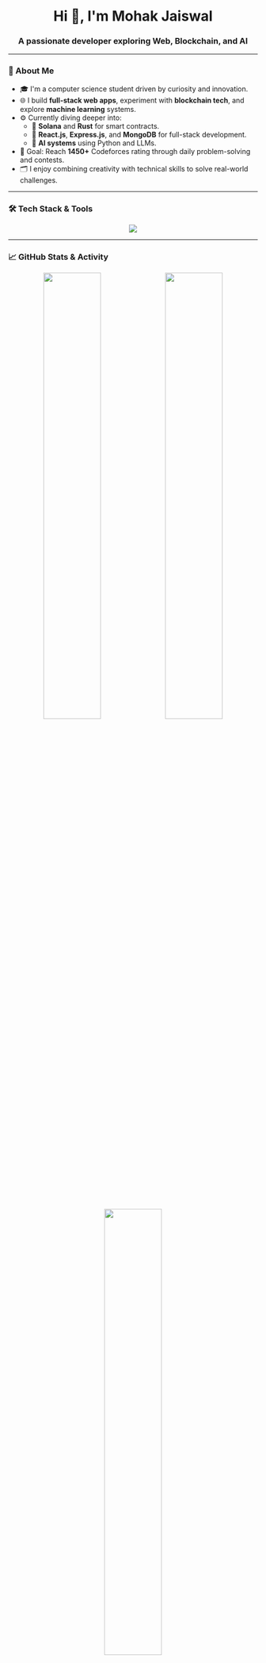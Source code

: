 <h1 align="center">Hi 👋, I'm Mohak Jaiswal</h1>
<h3 align="center">A passionate developer exploring Web, Blockchain, and AI</h3>

---

### 🧠 About Me

- 🎓 I'm a computer science student driven by curiosity and innovation.
- 🌐 I build **full-stack web apps**, experiment with **blockchain tech**, and explore **machine learning** systems.
- ⚙️ Currently diving deeper into:
  - 🔹 **Solana** and **Rust** for smart contracts.
  - 🔹 **React.js**, **Express.js**, and **MongoDB** for full-stack development.
  - 🔹 **AI systems** using Python and LLMs.
- 🎯 Goal: Reach **1450+** Codeforces rating through daily problem-solving and contests.
- 🗂️ I enjoy combining creativity with technical skills to solve real-world challenges.

---

### 🛠️ Tech Stack & Tools

<p align="center">
  <img src="https://skillicons.dev/icons?i=react,nodejs,express,mongodb,solidity,rust,python,cpp,html,css,tailwind,git,vscode" />
</p>

---

### 📈 GitHub Stats & Activity

<p align="center">
  <img src="https://github-readme-stats.vercel.app/api?username=Jmohak2004&show_icons=true&theme=tokyonight" width="48%" />
  <img src="https://github-readme-streak-stats.herokuapp.com/?user=Jmohak2004&theme=tokyonight" width="48%" />
</p>
<p align="center">
  <img src="https://github-readme-stats.vercel.app/api/top-langs/?username=Jmohak2004&layout=compact&theme=tokyonight" width="48%" />
</p>

> 🔁 *Replace `your-username` with your actual GitHub handle above.*

---

### 🌐 Let's Connect

<p align="center">
  <a href="mailto:mohak.j@somaiya.edu"><img src="https://img.shields.io/badge/-Email-D14836?style=for-the-badge&logo=gmail&logoColor=white"/></a>
  <a href="https://linkedin.com/in/your-link"><img src="www.linkedin.com/in/mohak-jaiswal-715a21297?style=for-the-badge&logo=linkedin&logoColor=white"/></a>
  <a href="https://twitter.com/yourhandle"><img src="https://img.shields.io/badge/-Twitter-1DA1F2?style=for-the-badge&logo=twitter&logoColor=white"/></a>
  <a href="https://yourportfolio.com"><img src="https://img.shields.io/badge/-Portfolio-black?style=for-the-badge"/></a>
</p>

---

<p align="center"><i>“Stay curious, stay creative.”</i> 🚀</p>
